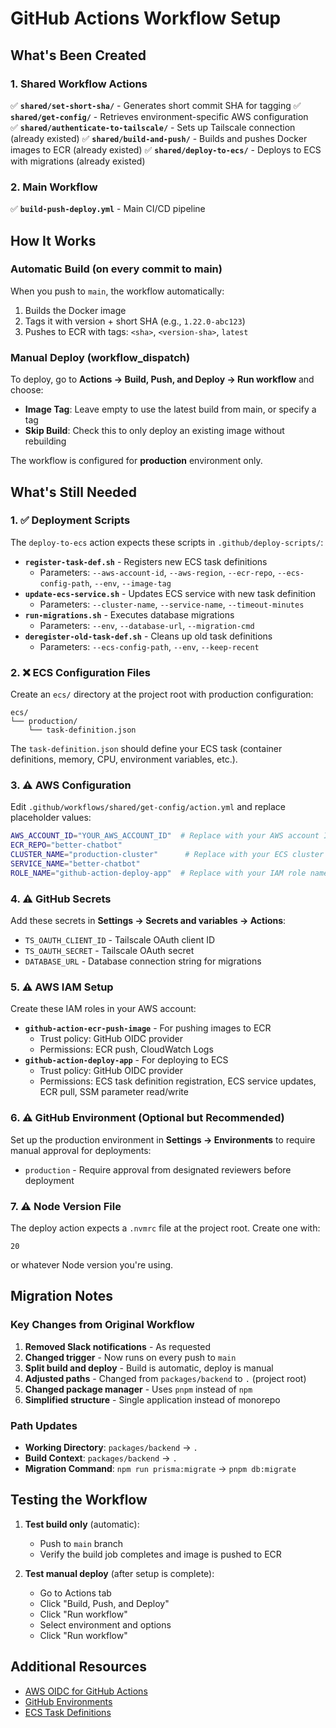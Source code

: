 # GitHub Actions Workflow Setup

## What's Been Created

### 1. Shared Workflow Actions

✅ **`shared/set-short-sha/`** - Generates short commit SHA for tagging
✅ **`shared/get-config/`** - Retrieves environment-specific AWS configuration  
✅ **`shared/authenticate-to-tailscale/`** - Sets up Tailscale connection (already existed)
✅ **`shared/build-and-push/`** - Builds and pushes Docker images to ECR (already existed)
✅ **`shared/deploy-to-ecs/`** - Deploys to ECS with migrations (already existed)

### 2. Main Workflow

✅ **`build-push-deploy.yml`** - Main CI/CD pipeline

## How It Works

### Automatic Build (on every commit to main)

When you push to `main`, the workflow automatically:

1. Builds the Docker image
2. Tags it with version + short SHA (e.g., `1.22.0-abc123`)
3. Pushes to ECR with tags: `<sha>`, `<version-sha>`, `latest`

### Manual Deploy (workflow_dispatch)

To deploy, go to **Actions → Build, Push, and Deploy → Run workflow** and choose:

- **Image Tag**: Leave empty to use the latest build from main, or specify a tag
- **Skip Build**: Check this to only deploy an existing image without rebuilding

The workflow is configured for **production** environment only.

## What's Still Needed

### 1. ✅ Deployment Scripts

The `deploy-to-ecs` action expects these scripts in `.github/deploy-scripts/`:

- **`register-task-def.sh`** - Registers new ECS task definitions
  - Parameters: `--aws-account-id`, `--aws-region`, `--ecr-repo`, `--ecs-config-path`, `--env`, `--image-tag`
- **`update-ecs-service.sh`** - Updates ECS service with new task definition
  - Parameters: `--cluster-name`, `--service-name`, `--timeout-minutes`
- **`run-migrations.sh`** - Executes database migrations
  - Parameters: `--env`, `--database-url`, `--migration-cmd`
- **`deregister-old-task-def.sh`** - Cleans up old task definitions
  - Parameters: `--ecs-config-path`, `--env`, `--keep-recent`

### 2. ❌ ECS Configuration Files

Create an `ecs/` directory at the project root with production configuration:

```
ecs/
└── production/
    └── task-definition.json
```

The `task-definition.json` should define your ECS task (container definitions, memory, CPU, environment variables, etc.).

### 3. ⚠️ AWS Configuration

Edit `.github/workflows/shared/get-config/action.yml` and replace placeholder values:

```bash
AWS_ACCOUNT_ID="YOUR_AWS_ACCOUNT_ID"  # Replace with your AWS account ID
ECR_REPO="better-chatbot"
CLUSTER_NAME="production-cluster"      # Replace with your ECS cluster name
SERVICE_NAME="better-chatbot"
ROLE_NAME="github-action-deploy-app"  # Replace with your IAM role name
```

### 4. ⚠️ GitHub Secrets

Add these secrets in **Settings → Secrets and variables → Actions**:

- `TS_OAUTH_CLIENT_ID` - Tailscale OAuth client ID
- `TS_OAUTH_SECRET` - Tailscale OAuth secret
- `DATABASE_URL` - Database connection string for migrations

### 5. ⚠️ AWS IAM Setup

Create these IAM roles in your AWS account:

- **`github-action-ecr-push-image`** - For pushing images to ECR
  - Trust policy: GitHub OIDC provider
  - Permissions: ECR push, CloudWatch Logs
- **`github-action-deploy-app`** - For deploying to ECS
  - Trust policy: GitHub OIDC provider
  - Permissions: ECS task definition registration, ECS service updates, ECR pull, SSM parameter read/write

### 6. ⚠️ GitHub Environment (Optional but Recommended)

Set up the production environment in **Settings → Environments** to require manual approval for deployments:

- `production` - Require approval from designated reviewers before deployment

### 7. ⚠️ Node Version File

The deploy action expects a `.nvmrc` file at the project root. Create one with:

```
20
```

or whatever Node version you're using.

## Migration Notes

### Key Changes from Original Workflow

1. **Removed Slack notifications** - As requested
2. **Changed trigger** - Now runs on every push to `main`
3. **Split build and deploy** - Build is automatic, deploy is manual
4. **Adjusted paths** - Changed from `packages/backend` to `.` (project root)
5. **Changed package manager** - Uses `pnpm` instead of `npm`
6. **Simplified structure** - Single application instead of monorepo

### Path Updates

- **Working Directory**: `packages/backend` → `.`
- **Build Context**: `packages/backend` → `.`
- **Migration Command**: `npm run prisma:migrate` → `pnpm db:migrate`

## Testing the Workflow

1. **Test build only** (automatic):

   - Push to `main` branch
   - Verify the build job completes and image is pushed to ECR

2. **Test manual deploy** (after setup is complete):
   - Go to Actions tab
   - Click "Build, Push, and Deploy"
   - Click "Run workflow"
   - Select environment and options
   - Click "Run workflow"

## Additional Resources

- [AWS OIDC for GitHub Actions](https://docs.github.com/en/actions/deployment/security-hardening-your-deployments/configuring-openid-connect-in-amazon-web-services)
- [GitHub Environments](https://docs.github.com/en/actions/deployment/targeting-different-environments/using-environments-for-deployment)
- [ECS Task Definitions](https://docs.aws.amazon.com/AmazonECS/latest/developerguide/task_definitions.html)

